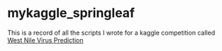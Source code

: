 # mykaggle_springleaf
This is a record of all the scripts I wrote for  a kaggle competition called [West Nile Virus Prediction](https://www.kaggle.com/c/predict-west-nile-virus)


